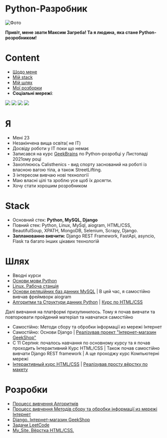 # Python-Разробник
<p> <img src="https://media-exp1.licdn.com/dms/image/C4D03AQHtzb07AUtB2Q/profile-displayphoto-shrink_800_800/0/1661078784901?e=1666828800&v=beta&t=BqRlkd3ZMIXKcARAj24B31cw8DRh9DrFIIdkj5n2Ick" alt="Фото"></p>
<p><b>Привіт, мене звати Максим Загреба! 
 Та я людина, яка стане Python-розробником!</b></p>


# Content

- [Щодо мене](#Я)
- [Мій stack](#Stack)
- [Мій шлях](#Шлях)
- [Мої розборки](#Розробки)
- <b>Соціальні мережі</b>:

<a href="https://www.linkedin.com/in/maxim-zaghreba-6636a0231/"><img src="https://cdn-icons-png.flaticon.com/32/145/145807.png"><a/>
<a href="https://t.me/ZagMakk"><img src="https://cdn-icons-png.flaticon.com/32/2111/2111646.png"><a/>
<a href="https://www.instagram.com/maksim_zaghreba/"><img src="https://cdn-icons-png.flaticon.com/32/2111/2111463.png"><a/>
<a href="https://www.facebook.com/profile.php?id=100028229644209"><img src="https://cdn-icons-png.flaticon.com/32/1384/1384053.png"><a/>


# Я

- Мені 23
- Незакінчена вища освіта( не IT)
- Досвіду роботи у IT поки що немає
- Записався на курс <a href="https://gb.ru/">GeekBrains</a> по Python-розробці у Листопаді 2021ому році
- Захоплююсь Calisthenics - вид спорту заснований на роботі із власною вагою тіла, а також StreetLifting.
- З інтересом вивчаю нові технології 
- Маю власні цілі та зроблю усе щоб їх досягти.
- Хочу стати хорошим розробником



# Stack

- Основний стек: <b>Python, MySQL, Django</b>
- Повний стек: Python, Linux, MySql, aiogram, HTML/CSS, BeautifulSoup, XPATH, MongoDB, Selenium, Scrapy, Django.<br>
- <b>Запланованно вивчити:</b> Django REST Framework, FastApi, asyncio, Flask та багато інших цікавих технологій



# Шлях

- Вводні курси
- <a href='https://drive.google.com/file/d/1SDKgSSX7E5KNRFqblBbqHfkghNs22re2/view'>Основи мови Python</a>
- <a href='https://drive.google.com/file/d/1SdMRiEV2-m3mg56VUNTKlxnXt2YNEr0O/view?usp=sharing'>Linux. Рабоча станція</a>
- <a href="https://drive.google.com/file/d/1AVcj_mptVeTrRq2Fuzum21eMn4UXN8jz/view?usp=sharing">Основи реляційних баз данних MySQL</a> |  В цей час, я самостійно вивчав фреймворк aiogram
- <a href="https://drive.google.com/file/d/1QnGBOa1SVIbzj30FfV1QlFQwkEbO5iTl/view?usp=sharing">Алгоритми та Структури данних Python</a> | <a href="https://drive.google.com/file/d/1iN0CFkrW7LW8li2QCzS4CHEsNFJOZYOG/view?usp=sharing">Курс по HTML/CSS</a>
<p>Далі вивчання  на платформі призупинилось. Тому я почав вивчати та повторювати пройдений матеріал та навчатися самостійно</p>

- Самостійно: Методи сбору та обробки інформації из мережі Інтернет
- Самостійно: Основи Django  | <a href="https://github.com/finger-to-the-sky/geekshop-server">Реалізував проект  "Інтернет-магазин GeekShop"</a>
- С 11 Серпня: почалось навчання по основному курсу та я почав  проходить Інтерактивний Курс HTML/CSS | Також почав самостійно вивчати Django REST framework | А ще проходжу курс Компьютерні мережі
- <a href="">Інтерактивный курс HTML/CSS</a> | <a href="https://github.com/finger-to-the-sky/My_Site">Реалізував просту вёрстку по макету</a>


# Розробки

- <a href="https://github.com/finger-to-the-sky/Algorithms">Процесс вивчення Алгоритмів</a>
- <a href="https://github.com/finger-to-the-sky/Methods_Parsing_Scraping">Процесс вивчення Методів сбору та обробки інформації из мережі Інтернет</a>
- <a href="https://github.com/finger-to-the-sky/geekshop-server">Django. Інтернет-магазин GeekShop</a>
- <a href="https://github.com/finger-to-the-sky/LeetCode">Задачи LeetCode</a>
- <a href="https://github.com/finger-to-the-sky/My_Site">My_Site. Вёрстка HTML/CSS.</a>
